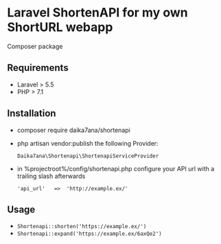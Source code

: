 # Laravel ShortenAPI for my own ShortURL webapp
Composer package

## Requirements
 - Laravel > 5.5
 - PHP > 7.1

## Installation

 - composer require daika7ana/shortenapi
 - php artisan vendor:publish the following Provider:
 
   `Daika7ana\Shortenapi\ShortenapiServiceProvider`
- in %projectroot%/config/shortenapi.php configure your API url with a trailing slash afterwards

   `'api_url'   =>  'http://example.ex/' `

## Usage
- `Shortenapi::shorten('https://example.ex/')`
- `Shortenapi::expand('https://example.ex/6axQe2')`
